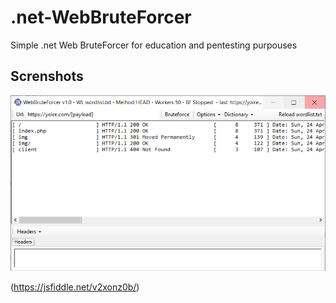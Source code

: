 # .net-WebBruteForcer
Simple .net Web BruteForcer for education and pentesting purpouses
## Screnshots
![v1.0](https://github.com/m4ndingo/.net-WebBruteForcer/blob/main/screenshots/main_v1.0.png)

(https://jsfiddle.net/v2xonz0b/)
